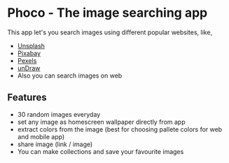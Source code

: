 # Phoco - The image searching app

This app let's you search images using different popular websites, like,
- [Unsplash](https://unsplash.com/)
- [Pixabay](https://pixabay.com/)
- [Pexels](https://www.pexels.com/)
- [unDraw](https://undraw.co/)
- Also you can search images on web

## Features
- 30 random images everyday 
- set any image as homescreen wallpaper directly from app
- extract colors from the image (best for choosing pallete colors for web and mobile app)
- share image (link / image)
- You can make collections and save your favourite images

